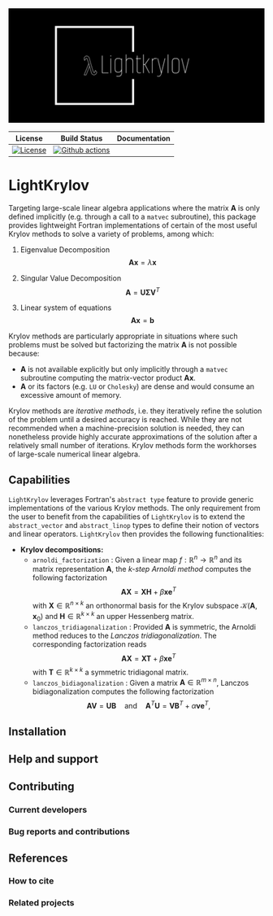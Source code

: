 <img src="imgs/logo-white.png" style="align:center; width:512px" />



|                         **License**                          |                       **Build Status**                       | **Documentation** |
| :----------------------------------------------------------: | :----------------------------------------------------------: | :---------------: |
| [![License](https://img.shields.io/badge/License-BSD_3--Clause-blue.svg)](https://opensource.org/licenses/BSD-3-Clause) | [![Github actions](https://github.com/nekStab/LightKrylov/actions/workflows/gcc.yml/badge.svg?event=push)](https://github.com/nekStab/LightKrylov/actions) |                   |

# LightKrylov

Targeting large-scale linear algebra applications where the matrix $\mathbf{A}$ is only defined implicitly (e.g. through a call to a `matvec` subroutine), this package provides lightweight Fortran implementations of certain of the most useful Krylov methods to solve a variety of problems, among which:

1. Eigenvalue Decomposition
   $$\mathbf{A} \mathbf{x} = \lambda \mathbf{x}$$

2. Singular Value Decomposition
   $$\mathbf{A} = \mathbf{U} \boldsymbol{\Sigma} \mathbf{V}^T$$


3. Linear system of equations
   $$\mathbf{Ax} = \mathbf{b}$$

Krylov methods are particularly appropriate in situations where such problems must be solved but factorizing the matrix $\mathbf{A}$ is not possible because:

- $\mathbf{A}$ is not available explicitly but only implicitly through a `matvec` subroutine computing the matrix-vector product $\mathbf{Ax}$.
- $\mathbf{A}$ or its factors (e.g. `LU` or `Cholesky`) are dense and would consume an excessive amount of memory.

Krylov methods are *iterative methods*, i.e. they iteratively refine the solution of the problem until a desired accuracy is reached. While they are not recommended when a machine-precision solution is needed, they can nonetheless provide highly accurate approximations of the solution after a relatively small number of iterations. Krylov methods form the workhorses of large-scale numerical linear algebra.

## Capabilities

`LightKrylov` leverages Fortran's `abstract type` feature to provide generic implementations of the various Krylov methods.
The only requirement from the user to benefit from the capabilities of `LightKrylov` is to extend the `abstract_vector` and `abstract_linop` types to define their notion of vectors and linear operators. `LightKrylov` then provides the following functionalities:

- **Krylov decompositions:**
  + `arnoldi_factorization` : Given a linear map $f : \mathbb{R}^n \to \mathbb{R}^n$ and its matrix representation $\mathbf{A}$, the *k-step Arnoldi method* computes the following factorization
  $$\mathbf{A} \mathbf{X} = \mathbf{X} \mathbf{H} + \beta \mathbf{x} \mathbf{e}^T$$
  with $\mathbf{X} \in \mathbb{R}^{n \times k}$ an orthonormal basis for the Krylov subspace $\mathcal{K}(\mathbf{A}, \mathbf{x}_0)$ and $\mathbf{H} \in \mathbb{R}^{k \times k}$ an upper Hessenberg matrix.
  + `lanczos_tridiagonalization` : Provided $\mathbf{A}$ is symmetric, the Arnoldi method reduces to the *Lanczos tridiagonalization*. The corresponding factorization reads
  $$\mathbf{AX} = \mathbf{XT} + \beta \mathbf{x} \mathbf{e}^T$$
  with $\mathbf{T} \in \mathbb{R}^{k \times k}$ a symmetric tridiagonal matrix.
  + `lanczos_bidiagonalization` : Given a matrix $\mathbf{A} \in \mathbb{R}^{m \times n}$, Lanczos bidiagonalization computes the following factorization
  $$\mathbf{AV} = \mathbf{UB} \quad \text{and} \quad \mathbf{A}^T \mathbf{U} = \mathbf{VB}^T + \alpha \mathbf{ve}^T,$$

## Installation

## Help and support

## Contributing

### Current developers

### Bug reports and contributions

## References

### How to cite

### Related projects

